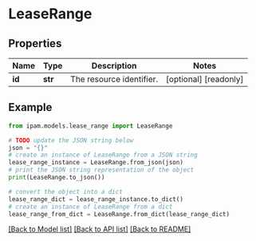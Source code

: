# LeaseRange


## Properties

Name | Type | Description | Notes
------------ | ------------- | ------------- | -------------
**id** | **str** | The resource identifier. | [optional] [readonly] 

## Example

```python
from ipam.models.lease_range import LeaseRange

# TODO update the JSON string below
json = "{}"
# create an instance of LeaseRange from a JSON string
lease_range_instance = LeaseRange.from_json(json)
# print the JSON string representation of the object
print(LeaseRange.to_json())

# convert the object into a dict
lease_range_dict = lease_range_instance.to_dict()
# create an instance of LeaseRange from a dict
lease_range_from_dict = LeaseRange.from_dict(lease_range_dict)
```
[[Back to Model list]](../README.md#documentation-for-models) [[Back to API list]](../README.md#documentation-for-api-endpoints) [[Back to README]](../README.md)


